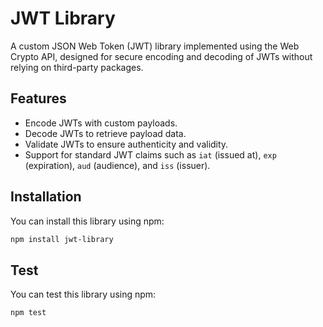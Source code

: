 # JWT Library

A custom JSON Web Token (JWT) library implemented using the Web Crypto API, designed for secure encoding and decoding of JWTs without relying on third-party packages.

## Features

- Encode JWTs with custom payloads.
- Decode JWTs to retrieve payload data.
- Validate JWTs to ensure authenticity and validity.
- Support for standard JWT claims such as `iat` (issued at), `exp` (expiration), `aud` (audience), and `iss` (issuer).

## Installation

You can install this library using npm:

```bash
npm install jwt-library
```

## Test

You can test this library using npm:

```bash
npm test
